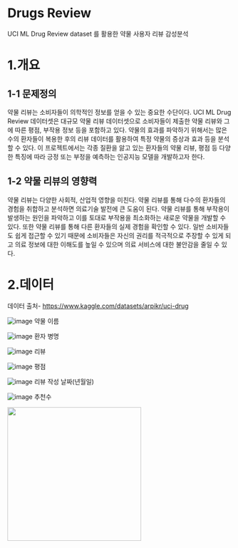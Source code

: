 # Drugs Review
UCI ML Drug Review dataset 를 활용한 약물 사용자 리뷰 감성분석 

# 1.개요 
## 1-1 문제정의
약물 리뷰는 소비자들이 의학적인 정보를 얻을 수 있는 중요한 수단이다.
UCI ML Drug Review 데이터셋은 대규모 약물 리뷰 데이터셋으로 소비자들이 제출한 약물 리뷰와 그에 따른 평점, 부작용 정보 등을 포함하고 있다.
약물의 효과를 파악하기 위해서는 많은 수의 환자들이 복용한 후의 리뷰 데이터를 활용하여 특정 약물의 증상과 효과 등을 분석할 수 있다.
이 프로젝트에서는 각종 질환을 앓고 있는 환자들의 약물 리뷰, 평점 등 다양한 특징에 따라 긍정 또는 부정을 예측하는 인공지능 모델을 개발하고자 한다.

## 1-2 약물 리뷰의 영향력 

약물 리뷰는 다양한 사회적, 산업적 영향을 미친다.
약물 리뷰를 통해 다수의 환자들의 경험을 취합하고 분석하면 의료기술 발전에 큰 도움이 된다. 약물 리뷰를 통해 부작용이 발생하는 원인을 파악하고
이를 토대로 부작용을 최소화하는 새로운 약물을 개발할 수 있다.
또한 약물 리뷰를 통해 다른 환자들의 실제 경험을 확인할 수 있다. 일반 소비자들도 쉽게 접근할 수 있기 때문에 소비자들은 자신의 권리를 적극적으로 주장할 수 있게 되고
의료 정보에 대한 이해도를 높일 수 있으며 의료 서비스에 대한 불안감을 줄일 수 있다.


# 2.데이터
데이터 출처- https://www.kaggle.com/datasets/arpikr/uci-drug

![image](https://user-images.githubusercontent.com/112537146/232665068-f27ee67d-bdb7-43ff-86af-dae4201743e7.png) 약물 이름 

![image](https://user-images.githubusercontent.com/112537146/232665115-6da782f0-f64c-4848-af70-b5d573a09d25.png) 환자 병명 

![image](https://user-images.githubusercontent.com/112537146/232665143-4a2d4040-1876-448d-ae4a-07aeeb0b6ca1.png) 리뷰

![image](https://user-images.githubusercontent.com/112537146/232664054-175260bb-8498-443b-be61-551808a2885b.png) 평점

![image](https://user-images.githubusercontent.com/112537146/232664063-5706008d-ceaf-43e8-8c46-094ea6af259f.png) 리뷰 작성 날짜(년월일)

![image](https://user-images.githubusercontent.com/112537146/232665292-bca5a5df-6654-45ce-85d0-42072d109f40.png) 추천수 






<div><img src = "https://user-images.githubusercontent.com/112537146/232656257-a82044df-6a63-478d-a71d-3dbcadf2d427.png" width="300"></div>
